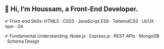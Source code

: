 ## 👋 Hi, I’m Houssam, a Front-End Developer.

✔ Front-end Skills: HTML5 · CSS3 · JavaScript ES6 · TailwindCSS · UI/UX · npm · Git 

✔ Fundamental Understanding: Node.js · Express.js · REST APIs · MongoDB · Schema Design
